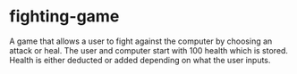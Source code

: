 # fighting-game
A game that allows a user to fight against the computer by choosing an attack or heal.  The user and computer start with 100 health which is stored. Health is either deducted or added depending on what the user inputs. 
